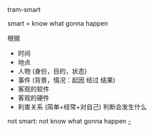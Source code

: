 
tram-smart

smart = know what gonna happen

根据
- 时间
- 地点
- 人物 (身份，目的，状态)
- 事件 (背景，情况：起因 经过 结果)
- 客观的软件
- 客观的硬件
- 利害关系 (简单+经常+对自己)
判断会发生什么

not smart: not know what gonna happen [-](https://twitter.com/ComplexSports/status/871565080298749952)

